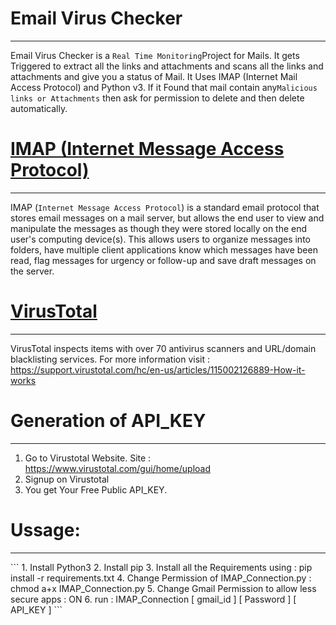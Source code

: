 # Email Virus Checker
--------------------

Email Virus Checker is a `Real Time Monitoring`Project for Mails. It gets Triggered to extract all the links and attachments and scans all the links and attachments and give you a status of Mail. It Uses IMAP (Internet Mail Access Protocol) and Python v3. If it Found that mail contain any`Malicious links or Attachments` then ask for permission to delete and then delete automatically.

# [IMAP (Internet Message Access Protocol)](https://docs.python.org/3/library/imaplib.html)
-------------------------------------
IMAP (`Internet Message Access Protocol`) is a standard email protocol that stores email messages on a mail server, but allows the end user to view and manipulate the messages as though they were stored locally on the end user's computing device(s). This allows users to organize messages into folders, have multiple client applications know which messages have been read, flag messages for urgency or follow-up and save draft messages on the server.

# [VirusTotal](https://en.wikipedia.org/wiki/VirusTotal)
-------------------------------------
VirusTotal inspects items with over 70 antivirus scanners and URL/domain blacklisting services. For more information visit : https://support.virustotal.com/hc/en-us/articles/115002126889-How-it-works

# Generation of API_KEY
<hr>

1. Go to Virustotal Website. Site : https://www.virustotal.com/gui/home/upload
2. Signup on Virustotal
3. You get Your Free Public API_KEY.

# Ussage:
<hr>
```
1. Install Python3
2. Install pip 
3. Install all the Requirements using : pip install -r requirements.txt
4. Change Permission of IMAP_Connection.py : chmod a+x IMAP_Connection.py
5. Change Gmail Permission to allow less secure apps : ON 
6. run : IMAP_Connection [ gmail_id ] [ Password ] [ API_KEY ]
``` 
